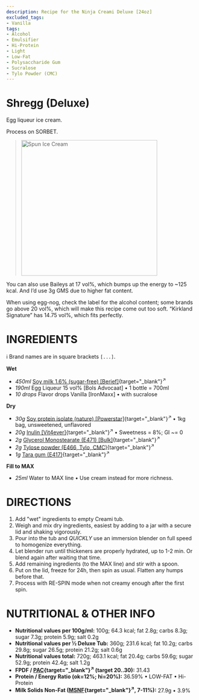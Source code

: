 ```yaml
---
description: Recipe for the Ninja Creami Deluxe [24oz]
excluded_tags:
- Vanilla
tags:
- Alcohol
- Emulsifier
- Hi-Protein
- Light
- Low-Fat
- Polysaccharide Gum
- Sucralose
- Tylo Powder (CMC)
---
```

# Shregg (Deluxe)

Egg liqueur ice cream.

Process on SORBET.

> <img width=360 alt="Spun Ice Cream" src="" class="zoomable" />

You can also use Baileys at 17 vol%, which bumps up
the energy to ~125 kcal.
And I’d use 3g GMS due to higher fat content.

When using egg-nog, check the label for the alcohol content;
some brands go above 20 vol%, which will make this recipe come out too soft.
“Kirkland Signature” has 14.75 vol%, which fits perfectly.

# INGREDIENTS

ℹ️ Brand names are in square brackets `[...]`.

**Wet**

  - _450ml_ [Soy milk 1.6% (sugar-free) \[Berief\]](/ice-creamery/info/ingredients/#soy-milk){target="_blank"}<sup>↗</sup>
  - _190ml_ Egg Liqueur 15 vol% [Bols Advocaat] • 1 bottle = 700ml
  - _10 drops_ Flavor drops Vanilla [IronMaxx] • with sucralose

**Dry**

  - _30g_ [Soy protein isolate (nature) \[Powerstar\]](/ice-creamery/info/ingredients/#soy-protein-isolate){target="_blank"}<sup>↗</sup> • 1kg bag, unsweetened, unflavored
  - _20g_ [Inulin \[Vit4ever\]](/ice-creamery/info/ingredients/#inulin){target="_blank"}<sup>↗</sup> • Sweetness = 8%; GI ~= 0
  - _2g_ [Glycerol Monostearate (E471) \[Bulk\]](/ice-creamery/info/ingredients/#glycerol-monostearate-gms-e471){target="_blank"}<sup>↗</sup>
  - _2g_ [Tylose powder (E466, Tylo, CMC)](/ice-creamery/info/ingredients/#carboxymethyl-cellulose-cmc-e466){target="_blank"}<sup>↗</sup>
  - _1g_ [Tara gum (E417)](/ice-creamery/info/ingredients/#tara-gum-e417){target="_blank"}<sup>↗</sup>

**Fill to MAX**

  - _25ml_ Water to MAX line • Use cream instead for more richness.

# DIRECTIONS

 1. Add "wet" ingredients to empty Creami tub.
 1. Weigh and mix dry ingredients, easiest by adding to a jar with a secure lid and shaking vigorously.
 1. Pour into the tub and *QUICKLY* use an immersion blender on full speed to homogenize everything.
 1. Let blender run until thickeners are properly hydrated, up to 1-2 min. Or blend again after waiting that time.
 1. Add remaining ingredients (to the MAX line) and stir with a spoon.
 1. Put on the lid, freeze for 24h, then spin as usual. Flatten any humps before that.
 1. Process with RE-SPIN mode when not creamy enough after the first spin.

# NUTRITIONAL & OTHER INFO
- **Nutritional values per 100g/ml:** 100g; 64.3 kcal; fat 2.8g; carbs 8.3g; sugar 7.3g; protein 5.9g; salt 0.2g
- **Nutritional values per ½ Deluxe Tub:** 360g; 231.6 kcal; fat 10.2g; carbs 29.8g; sugar 26.5g; protein 21.2g; salt 0.6g
- **Nutritional values total:** 720g; 463.1 kcal; fat 20.4g; carbs 59.6g; sugar 52.9g; protein 42.4g; salt 1.2g
- **FPDF / [PAC](/ice-creamery/info/glossary/#potere-anti-congelante-pac){target="_blank"}<sup>↗</sup> (target 20..30):** 31.43
- **Protein / Energy Ratio (ok=12%; hi=20%):** 36.59% • LOW-FAT • Hi-Protein
- **Milk Solids Non-Fat ([MSNF](/ice-creamery/info/glossary/#milk-solids-not-fat-msnf){target="_blank"}<sup>↗</sup>, 7-11%):** 27.9g • 3.9%
